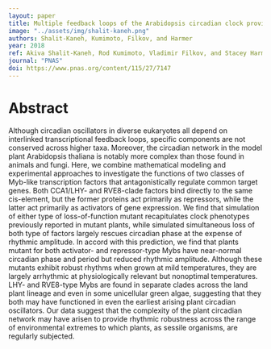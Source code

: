 ```yaml
---
layout: paper
title: Multiple feedback loops of the Arabidopsis circadian clock provide rhythmic robustness across environmental conditions
image: "../assets/img/shalit-kaneh.png"
authors: Shalit-Kaneh, Kumimoto, Filkov, and Harmer
year: 2018
ref: Akiva Shalit-Kaneh, Rod Kumimoto, Vladimir Filkov, and Stacey Harmer (2018) <i>PNAS</i>
journal: "PNAS"
doi: https://www.pnas.org/content/115/27/7147
---
```


# Abstract

Although circadian oscillators in diverse eukaryotes all depend on interlinked transcriptional feedback loops, specific components are not conserved across higher taxa. Moreover, the circadian network in the model plant Arabidopsis thaliana is notably more complex than those found in animals and fungi. Here, we combine mathematical modeling and experimental approaches to investigate the functions of two classes of Myb-like transcription factors that antagonistically regulate common target genes. Both CCA1/LHY- and RVE8-clade factors bind directly to the same cis-element, but the former proteins act primarily as repressors, while the latter act primarily as activators of gene expression. We find that simulation of either type of loss-of-function mutant recapitulates clock phenotypes previously reported in mutant plants, while simulated simultaneous loss of both type of factors largely rescues circadian phase at the expense of rhythmic amplitude. In accord with this prediction, we find that plants mutant for both activator- and repressor-type Mybs have near-normal circadian phase and period but reduced rhythmic amplitude. Although these mutants exhibit robust rhythms when grown at mild temperatures, they are largely arrhythmic at physiologically relevant but nonoptimal temperatures. LHY- and RVE8-type Mybs are found in separate clades across the land plant lineage and even in some unicellular green algae, suggesting that they both may have functioned in even the earliest arising plant circadian oscillators. Our data suggest that the complexity of the plant circadian network may have arisen to provide rhythmic robustness across the range of environmental extremes to which plants, as sessile organisms, are regularly subjected.
